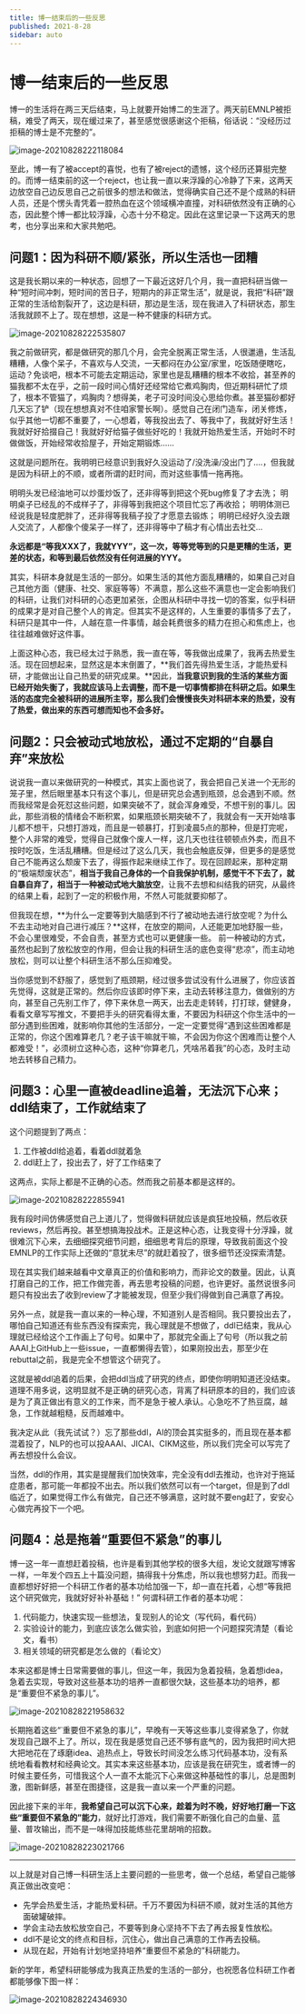 ```yaml
---
title: 博一结束后的一些反思
published: 2021-8-28
sidebar: auto
---
```


# 博一结束后的一些反思



博一的生活将在两三天后结束，马上就要开始博二的生涯了。两天前EMNLP被拒稿，难受了两天，现在缓过来了，甚至感觉很感谢这个拒稿，俗话说：“没经历过拒稿的博士是不完整的”。

![image-20210828222118084](https://gitee.com/beyond_guo/typora_pics/raw/master/typora/20210828222118.png)

至此，博一有了被accept的喜悦，也有了被reject的遗憾，这个经历还算挺完整的。而博一结束前的这一个reject，也让我一直以来浮躁的心冷静了下来，这两天边放空自己边反思自己之前很多的想法和做法，觉得确实自己还不是个成熟的科研人员，还是个愣头青凭着一腔热血在这个领域横冲直撞，对科研依然没有正确的心态，因此整个博一都比较浮躁，心态十分不稳定。因此在这里记录一下这两天的思考，也分享出来和大家共勉吧。



## 问题1：因为科研不顺/紧张，所以生活也一团糟

这是我长期以来的一种状态，回想了一下最近这好几个月，我一直把科研当做一种“短时间冲刺，短时间的苦日子，短期内的非正常生活”，就是说，我把“科研”跟正常的生活给割裂开了，这边是科研，那边是生活，现在我进入了科研状态，那生活我就顾不上了。现在想想，这是一种不健康的科研方式。

![image-20210828222535807](https://gitee.com/beyond_guo/typora_pics/raw/master/typora/20210828222535.png)

我之前做研究，都是做研究的那几个月，会完全脱离正常生活，人很邋遢，生活乱糟糟，人像个呆子，不喜欢与人交流，一天都闷在办公室/家里，吃饭随便瞎吃，运动？免谈吧，根本不可能去定期运动，家里也是乱糟糟的根本不收拾，甚至养的猫我都不太在乎，之前一段时间心情好还经常给它煮鸡胸肉，但近期科研忙了烦了，根本不管猫了，鸡胸肉？想得美，老子可没时间没心思给你煮。甚至猫砂都好几天忘了铲（现在想想真对不住咱家警长啊）。感觉自己在闭门造车，闭关修炼，似乎其他一切都不重要了，一心想着，等我投出去了、等我中了，我就好好生活！我就好好拾掇自己！我就好好给猫子做些好吃的！我就开始热爱生活，开始时不时做做饭，开始经常收拾屋子，开始定期锻炼……

这就是问题所在。我明明已经意识到我好久没运动了/没洗澡/没出门了....，但我就是因为科研上的不顺，或者所谓的赶时间，而对这些事情一拖再拖。

明明头发已经油地可以炒蛋炒饭了，还非得等到把这个死bug修复了才去洗；
明明桌子已经乱的不成样子了，非得等到我把这个项目忙忘了再收拾；
明明体测已经说我是轻度肥胖了，还非得等我稿子投了才愿意去锻炼；
明明已经好久没去跟人交流了，人都像个傻呆子一样了，还非得等中了稿才有心情出去社交…

**永远都是“等我XXX了，我就YYY”，这一次，等等党等到的只是更糟的生活，更差的状态，和等到最后依然没有任何进展的YYY。**

其实，科研本身就是生活的一部分。如果生活的其他方面乱糟糟的，如果自己对自己其他方面（健康、社交、家庭等等）不满意，那么这些不满意也一定会影响我们的科研，让我们对科研的心态更加紧张，企图从科研中寻找一切的答案，似乎科研的成果才是对自己整个人的肯定。但其实不是这样的，人生重要的事情多了去了，科研只是其中一件，人越在意一件事情，越会耗费很多的精力在担心和焦虑上，也往往越难做好这件事。

上面这种心态，我已经太过于熟悉，我一直在等，等我做出成果了，我再去热爱生活。现在回想起来，显然这是本末倒置了，**我们首先得热爱生活，才能热爱科研，才能做出让自己热爱的研究成果。**因此，**当我意识到我的生活的某些方面已经开始失衡了，我就应该马上去调整，而不是一切事情都排在科研之后。如果生活的态度完全被科研的进展所主宰，那么我们会慢慢丧失对科研本来的热爱，没有了热爱，做出来的东西可想而知也不会多好。**



## 问题2：只会被动式地放松，通过不定期的“自暴自弃”来放松

说说我一直以来做研究的一种模式，其实上面也说了，我会把自己关进一个无形的笼子里，然后眼里基本只有这个事儿，但是研究总会遇到瓶颈，总会遇到不顺。然而我经常是会死怼这些问题，如果突破不了，就会浑身难受，不想干别的事儿。因此，那些消极的情绪会不断积累，如果瓶颈长期突破不了，我就会有一天开始啥事儿都不想干，只想打游戏，而且是一顿暴打，打到凌晨5点的那种，但是打完呢，整个人非常的难受，觉得自己就像个废人一样，这几天也往往顿顿点外卖，而且不按时吃饭，生活乱糟糟。但是经过了这么几天，我也会触底反弹，但更多的是感觉自己不能再这么颓废下去了，得振作起来继续工作了。现在回顾起来，那种定期的“极端颓废状态”，**相当于我自己身体的一个自我保护机制，感觉干不下去了，就自暴自弃了，相当于一种被动式地大脑放空**，让我不去想和纠结我的研究，从最终的结果上看，起到了一定的积极作用，不然人可能就要抑郁了。

但我现在想，**为什么一定要等到大脑感到不行了被动地去进行放空呢？为什么不去主动地对自己进行减压？**这样，在放空的期间，人还能更加地舒服一些，不会心里很难受，不会自责，甚至方式也可以更健康一些。 前一种被动的方式，虽然也起到了放松放空的作用，但会让我的科研生活的底色变得“悲凉”，而主动地放松，则可以让整个科研生活不那么压抑难受。 

当你感觉到不舒服了，感觉到了瓶颈期，经过很多尝试没有什么进展了，你应该首先觉得，这就是正常的。然后你应该即时停下来，主动去转移注意力，做做别的方向，甚至自己先别工作了，停下来休息一两天，出去走走转转，打打球，健健身，看看文章写写推文，不要把手头的研究看得太重，不要因为科研这个你生活中的一部分遇到些困难，就影响你其他的生活部分，一定一定要觉得“遇到这些困难都是正常的，你这个困难算老几？老子该干嘛就干嘛，不会因为你这个困难而让整个人都难受！”，必须树立这种心态，这种“你算老几，凭啥吊着我”的心态，及时主动地去转移自己精力。



## 问题3：心里一直被deadline追着，无法沉下心来；ddl结束了，工作就结束了

这个问题提到了两点：

1. 工作被ddl给追着，看着ddl就着急
2. ddl赶上了，投出去了，好了工作结束了

这两点，实际上都是不正确的心态。然而我之前基本都是这样的。

![image-20210828222855941](https://gitee.com/beyond_guo/typora_pics/raw/master/typora/20210828222855.png)

我有段时间仿佛感觉自己上道儿了，觉得做科研就应该是疯狂地投稿，然后收获reviews，然后再投。甚至想搞海投战术。正是这种心态，让我变得十分浮躁，就很难沉下心来，去细细探究细节问题，细细思考背后的原理，导致我前面这个投EMNLP的工作实际上还做的“意犹未尽”的就赶着投了，很多细节还没探索清楚。

现在其实我们越来越看中文章真正的价值和影响力，而非论文的数量。因此，认真打磨自己的工作，把工作做完善，再去思考投稿的问题，也许更好。虽然说很多问题只有投出去了收到review了才能被发现，但至少我们得做到自己满意了再投。

另外一点，就是我一直以来的一种心理，不知道别人是否相同。我只要投出去了，哪怕自己知道还有些东西没有探索完，我心理就是不想做了，ddl已结束，我从心理就已经给这个工作画上了句号。如果中了，那就完全画上了句号（所以我之前AAAI上GitHub上一些issue，一直都懒得去管），如果刚投出去，那至少在rebuttal之前，我是完全不想管这个研究了。

这就是被ddl追着的后果，会把ddl当成了研究的终点，即使你明明知道还没结束。道理不用多说，这明显就不是正确的研究心态，背离了科研原本的目的，我们应该是为了真正做出有意义的工作来，而不是急于被人承认。心急吃不了热豆腐，越急，工作就越粗糙，反而越难中。

我决定从此（我先试试？）忘了那些ddl，AI的顶会其实挺多的，而且现在基本都混着投了，NLP的也可以投AAAI、JICAI、CIKM这些，所以我们完全可以写完了再去想投什么会议。

当然，ddl的作用，其实是提醒我们加快效率，完全没有ddl去推动，也许对于拖延症患者，那可能一年都投不出去。所以我们依然可以有一个target，但是到了ddl临近了，如果觉得工作么有做完，自己还不够满意，这时就不要eng赶了，安安心心做完再投下一个吧。



## 问题4：总是拖着“重要但不紧急”的事儿

博一这一年一直想赶着投稿，也许是看到其他学校的很多大组，发论文就跟写博客一样，一年发个四五上十篇没问题，搞得我十分焦虑，所以我也想努力赶。而我一直都想好好把一个科研工作者的基本功给加强一下，却一直在托着，心想“等我把这个研究做完，我就好好补补基础！” 何谓科研工作者的基本功呢：

1. 代码能力，快速实现一些想法，复现别人的论文（写代码，看代码）
2. 实验设计的能力，到底应该怎么做实验，到底如何把一个问题探究清楚（看论文，看书）
3. 相关领域的研究都是怎么做的（看论文）

本来这都是博士日常需要做的事儿，但这一年，我因为急着投稿，急着想idea，急着去实现，导致对这些基本功的培养一直都很欠缺，这些基本功的培养，都是“重要但不紧急的事儿”。

![image-20210828221958632](https://gitee.com/beyond_guo/typora_pics/raw/master/typora/20210828222008.png)

长期拖着这些“˙重要但不紧急的事儿”，早晚有一天等这些事儿变得紧急了，你就发现自己跟不上了。所以，现在我是感觉自己还不够有底气的，因为我把时间大把大把地花在了琢磨idea、追热点上，导致长时间没怎么练习代码基本功，没有系统地看看教材和经典论文。其实本来这些基本功，应该是我在研究生，或者博一的时候主要任务，可惜我这个人一直不太能沉下心来做这种基础性的事儿，总是图刺激，图新鲜感，甚至在图捷径，这是我一直以来一个严重的问题。

因此接下来的半年，**我希望自己可以沉下心来，趁着为时不晚，好好地打磨一下这些“重要但不紧急的”能力**，就好比打游戏，我们需要不断强化自己的血量、蓝量、普攻输出，而不是一味得加技能练些花里胡哨的招数。

![image-20210828223021766](https://gitee.com/beyond_guo/typora_pics/raw/master/typora/20210828223021.png)



---



以上就是对自己博一科研生活上主要问题的一些思考，做一个总结，希望自己能够真正做出改变吧：

- 先学会热爱生活，才能热爱科研。千万不要因为科研不顺，就对生活的其他方面破罐破摔。
- 学会主动去放松放空自己，不要等到身心坚持不下去了再去报复性放松。
- ddl不是论文的终点和目标，沉住心，做出自己满意的工作再去投稿。
- 从现在起，开始有计划地坚持培养“重要但不紧急的”科研能力。



新的学年，希望科研能够成为我真正热爱的生活的一部分，也祝愿各位科研工作者都能够像下图一样：

![image-20210828224346930](https://gitee.com/beyond_guo/typora_pics/raw/master/typora/20210828224346.png)

